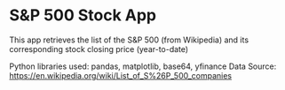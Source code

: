 # S&P 500 Stock App
This app retrieves the list of the S&P 500 (from Wikipedia) and its corresponding stock closing price (year-to-date)

Python libraries used: pandas, matplotlib, base64, yfinance
Data Source: https://en.wikipedia.org/wiki/List_of_S%26P_500_companies
